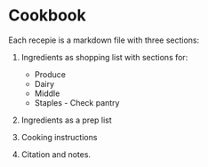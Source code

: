 # Cookbook

Each recepie is a markdown file with three sections:

1. Ingredients as shopping list with sections for:

   - Produce
   - Dairy
   - Middle
   - Staples - Check pantry

2. Ingredients as a prep list
3. Cooking instructions
4. Citation and notes.
